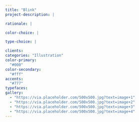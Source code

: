 ```yaml
---
title: "Blink"
project-description: |

rationale: |

color-choice: |

type-choice: |

clients:
categories: "Illustration"
color-primary:
  "#000"
color-secondary:
  "#fff"
accents:
  "#777"
typefaces:
gallery:
  - "https://via.placeholder.com/500x500.jpg?text=image+1"
  - "https://via.placeholder.com/500x500.jpg?text=image+2"
  - "https://via.placeholder.com/500x500.jpg?text=image+3"
  - "https://via.placeholder.com/500x500.jpg?text=image+4"
---
```

